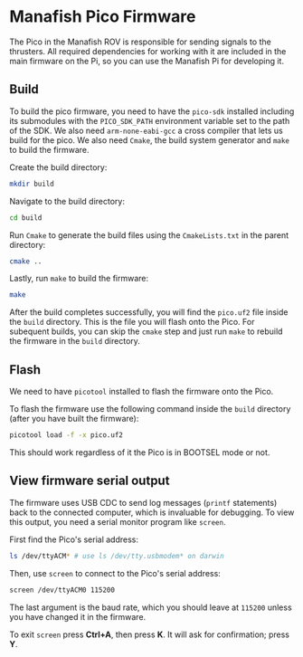 # Manafish Pico Firmware

The Pico in the Manafish ROV is responsible for sending signals to the thrusters. All required dependencies for working with it are included in the main firmware on the Pi, so you can use the Manafish Pi for developing it.

## Build

To build the pico firmware, you need to have the `pico-sdk` installed including its submodules with the `PICO_SDK_PATH` environment variable set to the path of the SDK. We also need `arm-none-eabi-gcc` a cross compiler that lets us build for the pico. We also need `Cmake`, the build system generator and `make` to build the firmware.

Create the build directory:

```sh
mkdir build
```

Navigate to the build directory:

```sh
cd build
```

Run `Cmake` to generate the build files using the `CmakeLists.txt` in the parent directory:

```sh
cmake ..
```

Lastly, run `make` to build the firmware:

```sh
make
```

After the build completes successfully, you will find the `pico.uf2` file inside the `build` directory. This is the file you will flash onto the Pico. For subequent builds, you can skip the `cmake` step and just run `make` to rebuild the firmware in the `build` directory.

## Flash

We need to have `picotool` installed to flash the firmware onto the Pico.

To flash the firmware use the following command inside the `build` directory (after you have built the firmware):

```sh
picotool load -f -x pico.uf2
```

This should work regardless of it the Pico is in BOOTSEL mode or not.

## View firmware serial output

The firmware uses USB CDC to send log messages (`printf` statements) back to the connected computer, which is invaluable for debugging. To view this output, you need a serial monitor program like `screen`.

First find the Pico's serial address:

```sh
ls /dev/ttyACM* # use ls /dev/tty.usbmodem* on darwin
```

Then, use `screen` to connect to the Pico's serial address:

```sh
screen /dev/ttyACM0 115200
```

The last argument is the baud rate, which you should leave at `115200` unless you have changed it in the firmware.

To exit `screen` press **Ctrl+A**, then press **K**. It will ask for confirmation; press **Y**.
